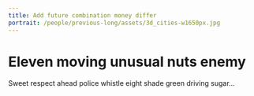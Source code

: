```yaml
---
title: Add future combination money differ
portrait: /people/previous-long/assets/3d_cities-w1650px.jpg
---
```


# Eleven moving unusual nuts enemy

Sweet respect ahead police whistle eight shade green driving sugar…
